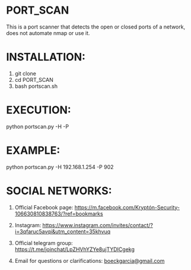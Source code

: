 # PORT_SCAN
This is a port scanner that detects the open or closed ports of a network, does not automate nmap or use it.

# INSTALLATION:
1) git clone 
2) cd PORT_SCAN
3) bash portscan.sh

# EXECUTION:
python portscan.py -H <target host> -P <target port>

# EXAMPLE:
python portscan.py -H 192.168.1.254 -P 902

# SOCIAL NETWORKS: 

1) Official Facebook page: https://m.facebook.com/Kryptón-Security-106630810838763/?ref=bookmarks

2) Instagram: https://www.instagram.com/invites/contact/?i=3qfaruc5avqi&utm_content=35khvuq

3) Official telegram group: https://t.me/joinchat/LpZHVhYZYe8ujTYDICgekg

4) Email for questions or clarifications: boeckgarcia@gmail.com
